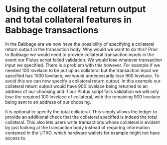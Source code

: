 # Using the collateral return output and total collateral features in Babbage transactions

In the Babbage era we now have the possibility of specifying a collateral return output in the transaction body. Why would we want to do this? Prior to Babbage we would need to provide collateral transaction inputs in the event our Plutus script failed validation. We would lose whatever transaction input we specified. There is a problem with this however. For example if we needed 100 lovelace to be put up as collateral but the transaction input we specified has 1000 lovelace, we would unnecessarily lose 900 lovelace. To avoid this we can now specify a collateral return output. In this example our collateral return output would have 900 lovelace being returned to an address of our choosing and if our Plutus script fails validation we will only lose the required 100 lovelace of collateral, with the remaining 900 lovelace being sent to an address of our choosing.

It is optional to specify the total collateral. This simply allows the ledger to provide an additional check that the collateral specified is indeed the total collateral. This also lets users
write transactions whose collateral is evident by just looking at the transaction body instead of
requiring information contained in the UTXO, which hardware wallets for example might not
have access to.

